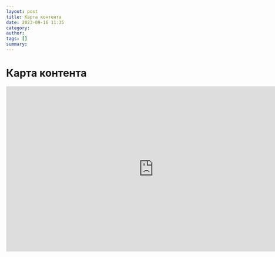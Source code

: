 ```yaml
---
layout: post
title: Карта контента
date: 2023-09-16 11:35
category:
author:
tags: []
summary:
---
```

# Карта контента

<iframe style="border: 1px solid rgba(0, 0, 0, 0.1);" width="800" height="450" src="https://www.figma.com/embed?embed_host=share&url=https%3A%2F%2Fwww.figma.com%2Ffile%2FeZUMtKuxan9xvrRpSIdgDq%2FMap%3Ftype%3Dwhiteboard%26node-id%3D0%253A1%26t%3DcsZbYfgdW9A2xBXw-1" allowfullscreen></iframe>